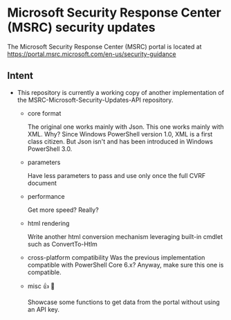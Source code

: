 Microsoft Security Response Center (MSRC) security updates
==========================================================

The Microsoft Security Response Center (MSRC) portal is located at https://portal.msrc.microsoft.com/en-us/security-guidance

<a name="Intent"/>

## Intent

* This repository is currently a working copy of another implementation of the MSRC-Microsoft-Security-Updates-API repository.

    * core format

        The original one works mainly with Json.
        This one works mainly with XML.
        Why? Since Windows PowerShell version 1.0, XML is a first class citizen.
        But Json isn't and has been introduced in Windows PowerShell 3.0.

    * parameters

        Have less parameters to pass and use only once the full CVRF document

    * performance

        Get more speed? Really?

    * html rendering

        Write another html conversion mechanism leveraging built-in cmdlet such as ConvertTo-Htlm

    * cross-platform compatibility
        Was the previous implementation compatible with PowerShell Core 6.x?
        Anyway, make sure this one is compatible.

    * misc :+1: :clap:
    
        Showcase some functions to get data from the portal without using an API key.


